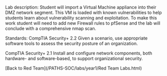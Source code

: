 Lab description: Student will import a Virtual Machine appliance into their DMZ network segment. This VM is loaded with known vulnerabilities to help students learn about vulnerability scanning and exploitation.  To make this work student will need to add new Firewall rules to pfSense and the lab will conclude with a comprehensive nmap scan.


Standards: CompTIA Security+ 2.2 Given a scenario, use appropriate software tools
to assess the security posture of an organization.<br>

CompTIA Security+ 2.1 Install and configure network components, both hardware-
and software-based, to support organizational security.


[Back to Red Team](/PATHS-SOC/labs/year1/Red Team Labs.html)
